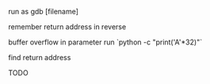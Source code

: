 run as gdb \[filename\]

remember return address in reverse

buffer overflow in parameter run \`python -c "print('A'\*32)"\`

find return address

TODO